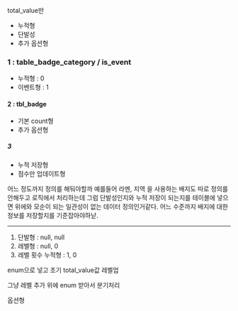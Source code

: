 total_value만

- 누적형
- 단발성
- 추가 옵션형


### 1 : table_badge_category / is_event
- 누적형 : 0
- 이벤트형 : 1

#### 2 : tbl_badge
- 기본 count형
- 추가 옵션형

##### 3
- 누적 저장형
- 점수만 업데이트형


어느 정도까지 정의를 해둬야할까
예를들어 라멘, 지역 을 사용하는 배지도 따로 정의를 안해두고 로직에서 처리하는데
그럼 단발성인지와 누적 저장이 되는지를 테이블에 넣으면 위에와 모순이 되는 일관성이 없는 데이터 정의인거같다.
어느 수준까지 배지에 대한 정보를 저장할지를 기준잡아야하낟.

---
1. 단발형 : null, null
2. 레벨형 : null, 0
3. 레벨 횟수 누적형 : 1, 0

enum으로 넣고
초기 total_value값
레벨업 


그냥 레벨 추가
위에 enum 받아서 분기처리

옵션형
